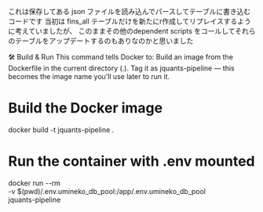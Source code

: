 
これは保存してある json ファイルを読み込んでパースしてテーブルに書き込むコードです
当初は fins_all テーブルだけを新たにr作成してリプレイスするように考えていましたが、
このままその他のdependent scripts をコールしてそれらのテーブルをアップデートするのもありなのかと思いました


🛠️ Build & Run
This command tells Docker to:
    Build an image from the Dockerfile in the current directory (.).
    Tag it as jquants-pipeline — this becomes the image name you’ll use later to run it.
    
# Build the Docker image
docker build -t jquants-pipeline .

# Run the container with .env mounted
docker run --rm \
  -v $(pwd)/.env.umineko_db_pool:/app/.env.umineko_db_pool \
  jquants-pipeline

